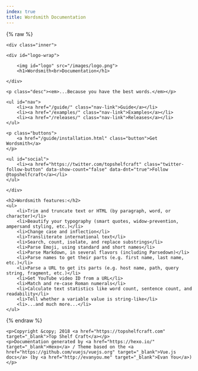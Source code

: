 ```yaml
---
index: true
title: Wordsmith Documentation
---
```


{% raw %}

<div id="hero">

	<div class="inner">

	<div id="logo-wrap">

		<img id="logo" src="/images/logo.png">
		<h1>Wordsmith<br>Documentation</h1>

	</div>

	<p class="desc"><em>...Because you have the best words.</em></p>

	<ul id="nav">
		<li><a href="/guide/" class="nav-link">Guide</a></li>
		<li><a href="/examples/" class="nav-link">Examples</a></li>
		<li><a href="/releases/" class="nav-link">Releases</a></li>
	</ul>

	<p class="buttons">
		<a href="/guide/installation.html" class="button">Get Wordsmith</a>
	</p>

	<ul id="social">
		<li><a href="https://twitter.com/topshelfcraft" class="twitter-follow-button" data-show-count="false" data-dnt="true">Follow @topshelfcraft</a></li>
	</ul>

	</div>

</div>

<div id="why">

	<h2>Wordsmith features:</h2>
	<ul>
		<li>Trim and truncate text or HTML (by paragraph, word, or character)</li>
        <li>Beautify your typography (smart quotes, widow-prevention, ampersand styling, etc.)</li>
        <li>Change case and inflection</li>
        <li>Transliterate international text</li>
        <li>Search, count, isolate, and replace substrings</li>
        <li>Parse Emoji, using standard and short names</li>
        <li>Parse Markdown, in several flavors (including Parsedown)</li>
        <li>Parse names to get their parts (e.g. first name, last name, etc.)</li>
        <li>Parse a URL to get its parts (e.g. host name, path, query string, fragment, etc.)</li>
        <li>Get YouTube video ID from a URL</li>
        <li>Match and re-case Roman numerals</li>
        <li>Calculate text statistics like word count, sentence count, and readability</li>
        <li>Tell whether a variable value is string-like</li>
        <li>...and much more...</li>
	</ul>

</div>

{% endraw %}

<div id="footer">

	<p>Copyright &copy; 2018 <a href="https://topshelfcraft.com" target="_blank">Top Shelf Craft</a></p>
	<p>Documentation generated by <a href="https://hexo.io/" target="_blank">Hexo</a> / Theme based on the <a href="https://github.com/vuejs/vuejs.org" target="_blank">Vue.js docs</a> (by <a href="http://evanyou.me" target="_blank">Evan You</a>)</p>

</div>

<!-- Twitter follow button script -->
<script>!function(d,s,id){var js,fjs=d.getElementsByTagName(s)[0],p=/^http:/.test(d.location)?'http':'https';if(!d.getElementById(id)){js=d.createElement(s);js.id=id;js.src=p+'://platform.twitter.com/widgets.js';fjs.parentNode.insertBefore(js,fjs);}}(document, 'script', 'twitter-wjs');</script>


